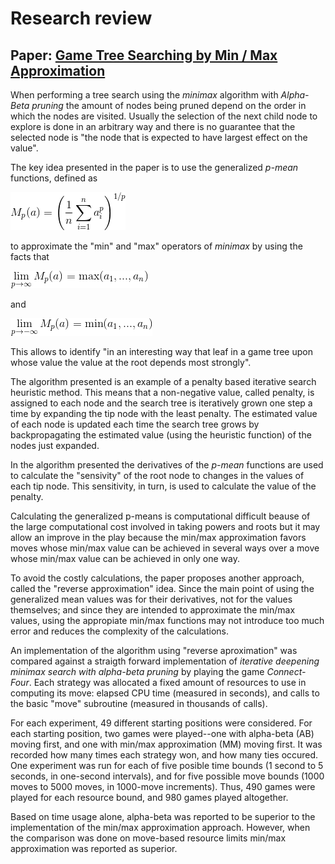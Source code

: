 # Research review

## Paper: [Game Tree Searching by Min / Max Approximation](https://people.csail.mit.edu/rivest/pubs/Riv87c.pdf)

When performing a tree search using the _minimax_ algorithm with _Alpha-Beta pruning_
the amount of nodes being pruned depend on the order in which the nodes are
visited. Usually the selection of the next child node to explore is done in an
arbitrary way and there is no guarantee that the selected node is "the node that
is expected to have largest effect on the value".

The key idea presented in the paper is to use the generalized _p-mean_ functions,
defined as

<img src="pmean.gif" title="p-mean" />

to approximate the "min" and "max" operators of _minimax_ by using the facts that

<img src="plimpmean.gif" title="max aproximation" /></a>

and

<img src="nlimpmean.gif" title="min aproximation" /></a>

This allows to identify "in an interesting way that leaf in a game tree upon whose
value the value at the root depends most strongly".

The algorithm presented is an example of a penalty based iterative search heuristic
method. This means that a non-negative value, called penalty, is assigned to each
node and the search tree is iteratively grown one step a time by expanding the tip
node with the least penalty. The estimated value of each node  is updated each time
the search tree grows by backpropagating the estimated value (using the heuristic
function) of the nodes just expanded.

In the algorithm presented the derivatives of the _p-mean_ functions are used to
calculate the "sensivity" of the root node to changes in the values of each tip
node. This sensitivity, in turn, is used to calculate the value of the penalty.

Calculating the generalized p-means is computational difficult beause of the large
computational cost involved in taking powers and roots but it may allow an improve
in the play because the min/max approximation favors moves whose min/max value
can be achieved in several ways over a move whose min/max value can be achieved
in only one way.

To avoid the costly calculations, the paper proposes another approach, called
the  "reverse approximation" idea. Since the main point of using the generalized
mean values was for their derivatives, not for the values themselves; and since
they are intended to approximate the min/max values, using the appropiate min/max
functions may not introduce too much error and reduces the complexity of the
calculations.

An implementation of the algorithm using "reverse aproximation" was compared
against a straigth forward implementation of
_iterative deepening minimax search with alpha-beta pruning_ by playing the game
_Connect-Four_. Each strategy was allocated a fixed amount of resources to use
in computing its move: elapsed CPU time (measured in seconds), and calls to the
basic "move" subroutine (measured in thousands of calls).

For each experiment, 49 different starting positions were considered. For each
starting position, two games were played--one with alpha-beta (AB) moving first,
and one with min/max approximation (MM) moving first. It was recorded how many
times each strategy won, and how many ties occured. One experiment was run for
each of five posible time bounds (1 second to 5 seconds, in one-second intervals),
and for five possible move bounds (1000 moves to 5000 moves, in 1000-move
increments). Thus, 490 games were played for each resource bound, and 980 games
played altogether.

Based on time usage alone, alpha-beta was reported to be superior to the
implementation of the min/max approximation approach. However, when the comparison
was done on move-based resource limits min/max approximation was reported as superior.
